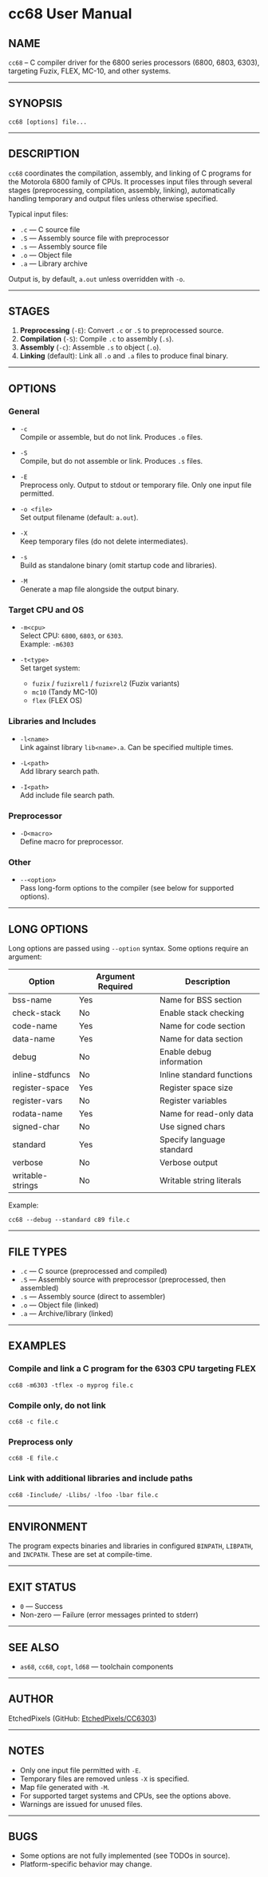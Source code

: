 # cc68 User Manual

## NAME

`cc68` – C compiler driver for the 6800 series processors (6800, 6803, 6303), targeting Fuzix, FLEX, MC-10, and other systems.

---

## SYNOPSIS

```
cc68 [options] file...
```

---

## DESCRIPTION

`cc68` coordinates the compilation, assembly, and linking of C programs for the Motorola 6800 family of CPUs. It processes input files through several stages (preprocessing, compilation, assembly, linking), automatically handling temporary and output files unless otherwise specified.

Typical input files:
- `.c`   — C source file
- `.S`   — Assembly source file with preprocessor
- `.s`   — Assembly source file
- `.o`   — Object file
- `.a`   — Library archive

Output is, by default, `a.out` unless overridden with `-o`.

---

## STAGES

1. **Preprocessing** (`-E`): Convert `.c` or `.S` to preprocessed source.
2. **Compilation** (`-S`): Compile `.c` to assembly (`.s`).
3. **Assembly** (`-c`): Assemble `.s` to object (`.o`).
4. **Linking** (default): Link all `.o` and `.a` files to produce final binary.

---

## OPTIONS

### General
- `-c`  
  Compile or assemble, but do not link. Produces `.o` files.

- `-S`  
  Compile, but do not assemble or link. Produces `.s` files.

- `-E`  
  Preprocess only. Output to stdout or temporary file. Only one input file permitted.

- `-o <file>`  
  Set output filename (default: `a.out`).

- `-X`  
  Keep temporary files (do not delete intermediates).

- `-s`  
  Build as standalone binary (omit startup code and libraries).

- `-M`  
  Generate a map file alongside the output binary.

### Target CPU and OS
- `-m<cpu>`  
  Select CPU: `6800`, `6803`, or `6303`.  
  Example: `-m6303`

- `-t<type>`  
  Set target system:
    - `fuzix` / `fuzixrel1` / `fuzixrel2` (Fuzix variants)
    - `mc10`   (Tandy MC-10)
    - `flex`   (FLEX OS)

### Libraries and Includes
- `-l<name>`  
  Link against library `lib<name>.a`. Can be specified multiple times.

- `-L<path>`  
  Add library search path.

- `-I<path>`  
  Add include file search path.

### Preprocessor
- `-D<macro>`  
  Define macro for preprocessor.

### Other
- `--<option>`  
  Pass long-form options to the compiler (see below for supported options).

---

## LONG OPTIONS

Long options are passed using `--option` syntax. Some options require an argument:

| Option                  | Argument Required | Description                    |
|-------------------------|------------------|--------------------------------|
| bss-name                | Yes              | Name for BSS section           |
| check-stack             | No               | Enable stack checking          |
| code-name               | Yes              | Name for code section          |
| data-name               | Yes              | Name for data section          |
| debug                   | No               | Enable debug information       |
| inline-stdfuncs         | No               | Inline standard functions      |
| register-space          | Yes              | Register space size            |
| register-vars           | No               | Register variables             |
| rodata-name             | Yes              | Name for read-only data        |
| signed-char             | No               | Use signed chars               |
| standard                | Yes              | Specify language standard      |
| verbose                 | No               | Verbose output                 |
| writable-strings        | No               | Writable string literals       |

Example:
```
cc68 --debug --standard c89 file.c
```

---

## FILE TYPES

- `.c`   — C source (preprocessed and compiled)
- `.S`   — Assembly source with preprocessor (preprocessed, then assembled)
- `.s`   — Assembly source (direct to assembler)
- `.o`   — Object file (linked)
- `.a`   — Archive/library (linked)

---

## EXAMPLES

### Compile and link a C program for the 6303 CPU targeting FLEX

```
cc68 -m6303 -tflex -o myprog file.c
```

### Compile only, do not link

```
cc68 -c file.c
```

### Preprocess only

```
cc68 -E file.c
```

### Link with additional libraries and include paths

```
cc68 -Iinclude/ -Llibs/ -lfoo -lbar file.c
```

---

## ENVIRONMENT

The program expects binaries and libraries in configured `BINPATH`, `LIBPATH`, and `INCPATH`. These are set at compile-time.

---

## EXIT STATUS

- `0` — Success
- Non-zero — Failure (error messages printed to stderr)

---

## SEE ALSO

- `as68`, `cc68`, `copt`, `ld68` — toolchain components

---

## AUTHOR

EtchedPixels (GitHub: [EtchedPixels/CC6303](https://github.com/EtchedPixels/CC6303))

---

## NOTES

- Only one input file permitted with `-E`.
- Temporary files are removed unless `-X` is specified.
- Map file generated with `-M`.
- For supported target systems and CPUs, see the options above.
- Warnings are issued for unused files.

---

## BUGS

- Some options are not fully implemented (see TODOs in source).
- Platform-specific behavior may change.
